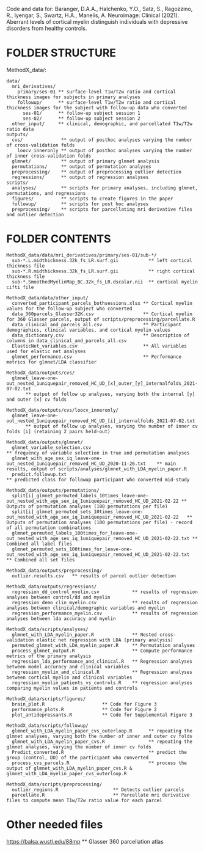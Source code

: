 Code and data for:
Baranger, D.A.A., Halchenko, Y.O., Satz, S., Ragozzino, R., Iyengar, S., Swartz, H.A., Manelis, A. Neuroimage: Clinical (2021).
Aberrant levels of cortical myelin distinguish individuals with depressive disorders from healthy controls.

# FOLDER STRUCTURE

MethodX_data/:

    data/
      mri_derivatives/
        primary/ses-01 ** surface-level T1w/T2w ratio and cortical thickness images for subjects in primary analyses
        followup/      ** surface-level T1w/T2w ratio and cortical thickness images for the subject with follow-up data who converted
          ses-01/      ** follow-up subject session 1
          ses-02/      ** follow-up subject session 2
      other_input/     ** clinical, demographic, and parcellated T1w/T2w ratio data
    outputs/
      cvs/              ** output of posthoc analyses varying the number of cross-validation folds
        loocv_inneronly ** output of posthoc analyses varying the number of inner cross-validation folds
      glmnet/           ** output of primary glmnet analysis
      permutations/     ** output of permutation analyses
      preprocessing/    ** output of preprocessing outlier detection
      regressions/      ** output of regression analyses
    scripts/
      analyses/         ** scripts for primary analyses, including glmnet, permutations, and regressions
      figures/          ** scripts to create figures in the paper
      followup/         ** scripts for post hoc analyses
      preprocessing/    ** scripts for parcellating mri derivative files and outlier detection


# FOLDER CONTENTS

    MethodX_data/data/mri_derivatives/primary/ses-01/sub-*/
      sub-*.L.midthickness.32k_fs_LR.surf.gii           ** left cortical thickness file
      sub-*.R.midthickness.32k_fs_LR.surf.gii           ** right cortical thickness file
      sub-*.SmoothedMyelinMap_BC.32k_fs_LR.dscalar.nii  ** cortical myelin cifti file

    MethodX_data/data/other_input/
      converted_participant_parcels_bothsessions.xlsx ** Cortical myelin values for the follow-up subject who converted
      data_360parcels_Glasser32K.csv                  ** Cortical myelin for 360 Glasser parcels, output of scripts/preprocessing/parcellate.R
      data_clinical_and_parcels_all.csv               ** Participant demographics, clinical variables, and cortical myelin values
      data_dictionary.csv                             ** Description of columns in data_clinical_and_parcels_all.csv  
      ElasticNet_variables.csv                        ** All variables used for elastic net analyses
      glmnet_performance.csv                          ** Performance metrics for glmnet/LDA classifier

    MethodX_data/outputs/cvs/
      glmnet_leave-one-out_nested_1uniquepair_removed_HC_UD_[x]_outer_[y]_internalfolds_2021-07-02.txt  
           ** output of follow up analyses, varying both the internal [y] and outer [x] cv folds

    MethodX_data/outputs/cvs/loocv_inneronly/
      glmnet_leave-one-out_nested_1uniquepair_removed_HC_UD_[i]_internalfolds_2021-07-02.txt 
           ** output of follow up analyses, varying the number of inner cv folds [i] (retaining 2 pairs held-out)

    MethodX_data/outputs/glmnet/
      glmnet_variable_selection.csv                                                           ** frequency of variable selection in true and permutation analyses
      glmnet_with_age_sex_iq_leave-one-out_nested_1uniquepair_removed_HC_UD_2020-11-26.txt    ** main results, output of scripts/analyses/glmnet_with_LDA_myelin_paper.R
      predict.followup.txt                                                                    ** predicted class for followup participant who converted mid-study

    MethodX_data/outputs/permutations/
      split[i]_glmnet_permuted_labels_10times_leave-one-out_nested_with_age_sex_iq_1uniquepair_removed_HC_UD_2021-02-22 ** Outputs of permutation analyses (100 permutations per file)
      split[i]_glmnet_permuted_sets_10times_leave-one-out_nested_with_age_sex_iq_1uniquepair_removed_HC_UD_2021-02-22   ** Outputs of permutation analyses (100 permutations per file) - record of all permutation combinations
      glmnet_permuted_labels_100times_for_leave-one-out_nested_with_age_sex_iq_1uniquepair_removed_HC_UD_2021-02-22.txt ** Combined all label files
      glmnet_permuted_sets_100times_for_leave-one-out_nested_with_age_sex_iq_1uniquepair_removed_HC_UD_2021-02-22.txt   ** Combined all set files

    MethodX_data/outputs/preprocessing/
      outlier.results.csv   ** results of parcel outlier detection

    MethodX_data/outputs/regressions/
      regression_dd_control_myelin.csv            ** results of regression analyses between control/dd and myelin
      regression_demo_clin_myelin.csv             ** results of regression analyses between clinical/demographic variables and myelin
      regression_performance_myelin.csv           ** results of regression analyses between lda accuracy and myelin

    MethodX_data/scripts/analyses/
      glmnet_with_LDA_myelin_paper.R              ** Nested cross-validation elastic net regression with LDA (primary analysis)
      permuted_glmnet_with_LDA_myelin_paper.R     ** Permutation analyses
      process_glmnet_output.R                     ** Compute performance metrics of the primary analysis
      regression_lda_performance_and_clinical.R   ** Regression analyses between model accuracy and clinical variables
      regression_myelin_and_clinical.R            ** Regression analyses between cortical myelin and clinical variables
      regression_myelin_patients_vs_controls.R    ** regression analyses comparing myelin values in patients and controls

    MethodX_data/scripts/figures/
      brain_plot.R                     ** Code for Figure 3
      performance_plots.R              ** Code for Figure 2
      plot_antidepressants.R           ** Code for Supplemental Figure 3

    MethodX_data/scripts/followup/
      glmnet_with_LDA_myelin_paper_cvs_outerloop.R      ** repeating the glmnet analyses, varying both the number of inner and outer cv folds
      glmnet_with_LDA_myelin_paper_cvs.R                ** repeating the glmnet analyses, varying the number of inner cv folds
      Predict_converted.R                               ** predict the group (control, DD) of the participant who converted
      process_cvs_parcels.R                             ** process the output of glmnet_with_LDA_myelin_paper_cvs.R & glmnet_with_LDA_myelin_paper_cvs_outerloop.R

    MethodX_data/scripts/preprocessing/
      outlier_regions.R                    ** Detects outlier parcels
      parcellate.R                         ** Parcellate mri derivative files to compute mean T1w/T2w ratio value for each parcel


# Other needed files

https://balsa.wustl.edu/88mp  ** Glasser 360 parcellation atlas

